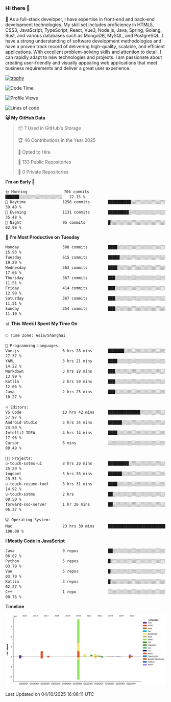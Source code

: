 ### Hi there 👋

🌱 As a full-stack developer, I have expertise in front-end and back-end development technologies. My skill set includes proficiency in HTML5, CSS3, JavaScript, TypeScript, React, Vue3, Node.js, Java, Spring, Golang, Rust, and various databases such as MongoDB, MySQL, and PostgreSQL. I have a strong understanding of software development methodologies and have a proven track record of delivering high-quality, scalable, and efficient applications. With excellent problem-solving skills and attention to detail, I can rapidly adapt to new technologies and projects. I am passionate about creating user-friendly and visually appealing web applications that meet business requirements and deliver a great user experience.

[![trophy](https://github-profile-trophy.vercel.app/?username=elton&rank=SECRET,SSS,SS,S,AAA,AA,A&theme=onedark&no-frame=true&margin-w=10)](https://github.com/ryo-ma/github-profile-trophy)

<!--START_SECTION:waka-->
![Code Time](http://img.shields.io/badge/Code%20Time-1%2C948%20hrs%2039%20mins-blue)

![Profile Views](http://img.shields.io/badge/Profile%20Views-0-blue)

![Lines of code](https://img.shields.io/badge/From%20Hello%20World%20I%27ve%20Written-5.9%20million%20lines%20of%20code-blue)

**🐱 My GitHub Data** 

> 📦 ? Used in GitHub's Storage 
 > 
> 🏆 46 Contributions in the Year 2025
 > 
> 💼 Opted to Hire
 > 
> 📜 133 Public Repositories 
 > 
> 🔑 0 Private Repositories 
 > 
**I'm an Early 🐤** 

```text
🌞 Morning                706 commits         ██████░░░░░░░░░░░░░░░░░░░   22.15 % 
🌆 Daytime                1256 commits        ██████████░░░░░░░░░░░░░░░   39.40 % 
🌃 Evening                1131 commits        █████████░░░░░░░░░░░░░░░░   35.48 % 
🌙 Night                  95 commits          █░░░░░░░░░░░░░░░░░░░░░░░░   02.98 % 
```
📅 **I'm Most Productive on Tuesday** 

```text
Monday                   508 commits         ████░░░░░░░░░░░░░░░░░░░░░   15.93 % 
Tuesday                  615 commits         █████░░░░░░░░░░░░░░░░░░░░   19.29 % 
Wednesday                563 commits         ████░░░░░░░░░░░░░░░░░░░░░   17.66 % 
Thursday                 367 commits         ███░░░░░░░░░░░░░░░░░░░░░░   11.51 % 
Friday                   414 commits         ███░░░░░░░░░░░░░░░░░░░░░░   12.99 % 
Saturday                 367 commits         ███░░░░░░░░░░░░░░░░░░░░░░   11.51 % 
Sunday                   354 commits         ███░░░░░░░░░░░░░░░░░░░░░░   11.10 % 
```


📊 **This Week I Spent My Time On** 

```text
🕑︎ Time Zone: Asia/Shanghai

💬 Programming Languages: 
Vue.js                   6 hrs 28 mins       ███████░░░░░░░░░░░░░░░░░░   27.37 % 
YAML                     3 hrs 21 mins       ████░░░░░░░░░░░░░░░░░░░░░   14.22 % 
Markdown                 3 hrs 18 mins       ███░░░░░░░░░░░░░░░░░░░░░░   13.99 % 
Kotlin                   2 hrs 59 mins       ███░░░░░░░░░░░░░░░░░░░░░░   12.66 % 
Java                     2 hrs 25 mins       ███░░░░░░░░░░░░░░░░░░░░░░   10.27 % 

🔥 Editors: 
VS Code                  13 hrs 42 mins      ██████████████░░░░░░░░░░░   57.97 % 
Android Studio           5 hrs 34 mins       ██████░░░░░░░░░░░░░░░░░░░   23.59 % 
IntelliJ IDEA            4 hrs 14 mins       ████░░░░░░░░░░░░░░░░░░░░░   17.96 % 
Cursor                   6 mins              ░░░░░░░░░░░░░░░░░░░░░░░░░   00.49 % 

🐱‍💻 Projects: 
u-touch-sstms-ui         8 hrs 20 mins       █████████░░░░░░░░░░░░░░░░   35.29 % 
togopet                  5 hrs 33 mins       ██████░░░░░░░░░░░░░░░░░░░   23.51 % 
u-touch-resume-tool      3 hrs 31 mins       ████░░░░░░░░░░░░░░░░░░░░░   14.92 % 
u-touch-sstms            2 hrs               ██░░░░░░░░░░░░░░░░░░░░░░░   08.50 % 
forward-sso-server       1 hr 30 mins        ██░░░░░░░░░░░░░░░░░░░░░░░   06.37 % 

💻 Operating System: 
Mac                      23 hrs 39 mins      █████████████████████████   100.00 % 
```

**I Mostly Code in JavaScript** 

```text
Java                     9 repos             ██░░░░░░░░░░░░░░░░░░░░░░░   06.82 % 
Python                   5 repos             █░░░░░░░░░░░░░░░░░░░░░░░░   03.79 % 
Vue                      5 repos             █░░░░░░░░░░░░░░░░░░░░░░░░   03.79 % 
Kotlin                   3 repos             █░░░░░░░░░░░░░░░░░░░░░░░░   02.27 % 
C++                      1 repo              ░░░░░░░░░░░░░░░░░░░░░░░░░   00.76 % 
```



**Timeline**

![Lines of Code chart](https://raw.githubusercontent.com/elton/elton/main/assets/bar_graph.png)


 Last Updated on 04/10/2025 16:06:11 UTC
<!--END_SECTION:waka-->

<!--
**elton/elton** is a ✨ _special_ ✨ repository because its `README.md` (this file) appears on your GitHub profile.

Here are some ideas to get you started:

- 🔭 I’m currently working on ...
- 🌱 I’m currently learning ...
- 👯 I’m looking to collaborate on ...
- 🤔 I’m looking for help with ...
- 💬 Ask me about ...
- 📫 How to reach me: ...
- 😄 Pronouns: ...
- ⚡ Fun fact: ...
-->
